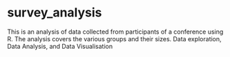 # survey_analysis
This is an analysis of data collected from participants of a conference using R. The analysis covers the various groups and their sizes. Data exploration, Data Analysis, and Data Visualisation
